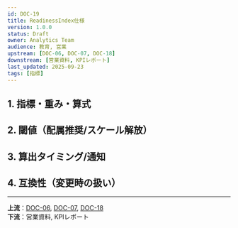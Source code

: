 ```yaml
---
id: DOC-19
title: ReadinessIndex仕様
version: 1.0.0
status: Draft
owner: Analytics Team
audience: 教育, 営業
upstream: [DOC-06, DOC-07, DOC-18]
downstream: [営業資料, KPIレポート]
last_updated: 2025-09-23
tags: [指標]
---
```


## 1. 指標・重み・算式

## 2. 閾値（配属推奨/スケール解放）

## 3. 算出タイミング/通知

## 4. 互換性（変更時の扱い）

---
**上流**：[DOC-06](../06_assessment-rubric/DOC-06_評価とルーブリック_v1.0.md), [DOC-07](../07_kpi-reporting/DOC-07_KPIとレポーティング_v1.0.md), [DOC-18](../18_data-schema/DOC-18_データスキーマ_v1.0.yaml)  
**下流**：営業資料, KPIレポート
